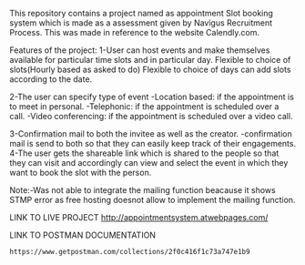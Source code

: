 This repository contains a project named as appointment Slot booking system which is made as a assessment given 
by Navigus Recruitment Process. This was made in reference to the website Calendly.com.

Features of the project:
1-User can host events and make themselves available for particular time slots and in particular day.
    Flexible to choice of slots(Hourly based as asked to do)
    Flexible to choice of days can add slots according to the date.
    
2-The user can specify type of event
    -Location based: if the appointment is to meet in personal.
    -Telephonic: if the appointment is scheduled over a call.
    -Video conferencing: if the appointment is scheduled over a video call.
    
3-Confirmation mail to both the invitee as well as the creator.
    -confirmation mail is send to both so that they can easily keep track of their engagements.
4-The user gets the shareable link which is shared to the people so that they can visit and accordingly can 
view and select the event in which they want to book the slot with the person.






Note:-Was not able to integrate the mailing function beacause it shows STMP error as free hosting doesnot allow to implement the mailing function.


LINK TO LIVE PROJECT
    http://appointmentsystem.atwebpages.com/
    
LINK TO POSTMAN DOCUMENTATION

    https://www.getpostman.com/collections/2f0c416f1c73a747e1b9

